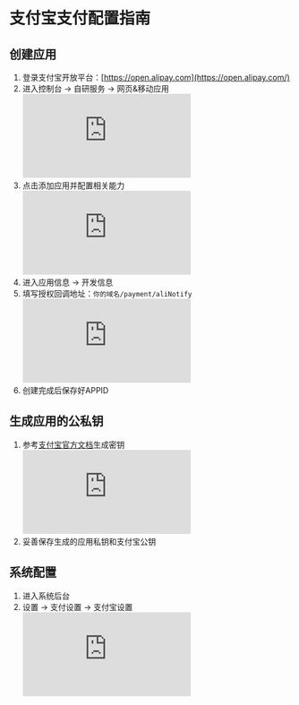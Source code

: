 # 支付宝支付配置指南

## 创建应用

1. 登录支付宝开放平台：[https://open.alipay.com](https://open.alipay.com/)
2. 进入控制台 -> 自研服务 -> 网页&移动应用
   ![](https://md.likeshop.cn/server/index.php?s=/api/attachment/visitFile&sign=05874d234af3f08b93f71bd14f3b195f)
3. 点击添加应用并配置相关能力
   ![](https://md.likeshop.cn/server/index.php?s=/api/attachment/visitFile&sign=ece349cb2883bbcbdfdca0102513c796)
4. 进入应用信息 -> 开发信息
5. 填写授权回调地址：`你的域名/payment/aliNotify`
   ![](https://md.likeshop.cn/server/index.php?s=/api/attachment/visitFile&sign=588b7970bd5936272d8c3c60ea3353e4)
6. 创建完成后保存好APPID

## 生成应用的公私钥

1. 参考[支付宝官方文档](https://opendocs.alipay.com/open/291/105971)生成密钥
   ![](https://md.likeshop.cn/server/index.php?s=/api/attachment/visitFile&sign=b583370a034c3ed395105a1116864760)
2. 妥善保存生成的应用私钥和支付宝公钥

## 系统配置

1. 进入系统后台
2. 设置 -> 支付设置 -> 支付宝设置
   ![](https://md.likeshop.cn/server/index.php?s=/api/attachment/visitFile&sign=2ec5daaced2a44ad5b4f8629c9fd2fa0)